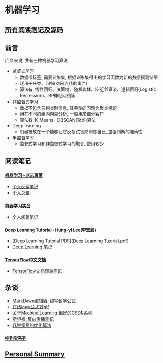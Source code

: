 # 机器学习

## [所有阅读笔记及源码](https://github.com/shanwenhao1/Machine-Learning.git)

## 前言
广义来说, 共有三种机器学习算法
- 监督式学习
    - 数据带标签, 需要训练集, 根据训练集得出的学习函数为新的数据预测结果
    - 适用于分类、回归(空间连续的事件)
    - 算法有: 线性回归、决策树、随机森林、K-近邻算法、逻辑回归(Logistic Regression)、BP神经网络等
- 非监督式学习
    - 数据不包含任何类别信息, 其典型的问题为聚类问题
    - 用在不同的组内聚类分析, 一般用来细分客户
    - 算法有: K-Means、DBSCAN(聚类)算法
- Deep learning
    - 机器被放在一个能够让它反复试错来训练自己, 加强判断的准确性
- 半监督学习
    - 监督式学习和非监督式学习的融合, 使用较少
    
    
## 阅读笔记

### [<small>机器学习 - 赵志勇著</small>](https://github.com/zhaozhiyong19890102/Python-Machine-Learning-Algorithm)

- [个人阅读笔记](PythonMachineLearning/README.md)
- [个人总结](PythonMachineLearning/ChapterNote/Personal%20Summary.md)

### [<small>机器学习实战</small>](https://github.com/pbharrin/machinelearninginaction)

- [个人阅读笔记](MachineLearingInAction/README.md)

### <small>Deep Learning Tutorial - Hung-yi Lee(李宏毅)</small>

- [Deep Learning Tutorial PDF](Deep Learning Tutorial.pdf)
- [Deep Learning 笔记](DeepLearningTutorial/Deep%20Learning.md)

### [<small>TensorFlow中文文档</small>](http://www.tensorfly.cn/tfdoc/get_started/introduction.html)

- [TensorFlow文档观后笔记](TensorFlow/ReadNote.md)


## 杂谈

- [MarkDown编辑器](https://typora.io/): 编写数学公式
- [在线latex公式转gif](https://www.codecogs.com/latex/eqneditor.php)
- [关于Machine Learning 很好的CSDN系列](https://blog.csdn.net/itplus)
- [斯坦福: 反向传播笔记](Stanford%20Backprop%20Note.pdf)
- [几种常用的优化算法](https://www.cnblogs.com/shixiangwan/p/7532830.html)

### [<small>挖到宝系列</small>](https://blog.csdn.net/u014365862/article/details/78422372)


## [Personal Summary](Personal%20Summary.md)